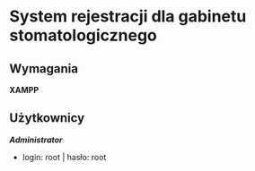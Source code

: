 # System rejestracji dla gabinetu stomatologicznego

## Wymagania

**XAMPP**

## Użytkownicy

**_Administrator_**

* login: root | hasło: root